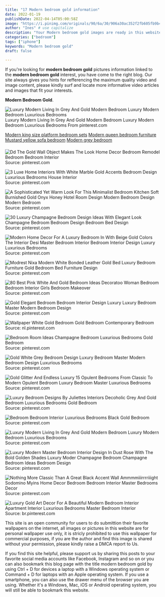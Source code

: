 ```yaml
---
title: "17 Modern bedroom gold information"
date: 2022-01-19
publishDate: 2022-04-14T05:00:58Z
image: "https://i.pinimg.com/originals/90/6a/30/906a30ac352f2fb605fb9b4dc4e401ef.jpg"
author: "Ines" # use capitalize
description: "Your Modern bedroom gold images are ready in this website. Modern bedroom gold are a topic that is being searched for and liked by netizens today. You can Get the Modern bedroom gold files here. Download all free photos and vectors."
categories: ["bedroom"]
tags: ["iphone"]
keywords: "Modern bedroom gold"
draft: false

---
```


If you're looking for **modern bedroom gold** pictures information linked to the **modern bedroom gold** interest, you have come to the right  blog.  Our site always  gives you  hints  for refferencing  the maximum  quality video and image  content, please kindly surf and locate more informative video articles and images  that fit your interests.

**Modern Bedroom Gold**. 

![Luxury Modern Living In Grey And Gold Modern Bedroom Luxury Modern Bedroom Luxurious Bedrooms](https://i.pinimg.com/originals/fd/b0/56/fdb0566d410067730a39c9ddad85d8f2.jpg "Luxury Modern Living In Grey And Gold Modern Bedroom Luxury Modern Bedroom Luxurious Bedrooms")
Luxury Modern Living In Grey And Gold Modern Bedroom Luxury Modern Bedroom Luxurious Bedrooms From pinterest.com

[Modern king size platform bedroom sets](/modern-king-size-platform-bedroom-sets/)
[Modern queen bedroom furniture](/modern-queen-bedroom-furniture/)
[Mustard yellow sofa bedroom](/mustard-yellow-sofa-bedroom/)
[Modern grey bedroom](/modern-grey-bedroom/)



### 

 


![Dd The Gold Wall Object Makes The Look Home Decor Bedroom Remodel Bedroom Bedroom Interior](https://i.pinimg.com/originals/c4/ea/f7/c4eaf713e47616ec7c25cca284139fe8.jpg "Dd The Gold Wall Object Makes The Look Home Decor Bedroom Remodel Bedroom Bedroom Interior")
Source: pinterest.com

 

![3 Luxe Home Interiors With White Marble Gold Accents Bedroom Design Luxurious Bedrooms House Interior](https://i.pinimg.com/originals/c6/4c/e6/c64ce638b1f95c1817c55abaa45cf883.jpg "3 Luxe Home Interiors With White Marble Gold Accents Bedroom Design Luxurious Bedrooms House Interior")
Source: pinterest.com

 

![A Sophisticated Yet Warm Look For This Minimalist Bedroom Kitchen Soft Burnished Gold Onyx Honey Hotel Room Design Modern Bedroom Design Modern Bedroom](https://i.pinimg.com/originals/f5/a9/4d/f5a94d54d98d8268cae368d273ba93f1.jpg "A Sophisticated Yet Warm Look For This Minimalist Bedroom Kitchen Soft Burnished Gold Onyx Honey Hotel Room Design Modern Bedroom Design Modern Bedroom")
Source: pinterest.com

 

![30 Luxury Champagne Bedroom Design Ideas With Elegant Look Champagne Bedroom Bedroom Design Bedroom Bed Design](https://i.pinimg.com/originals/11/8e/55/118e55625fa53fca70d1d0d774e1ae7f.jpg "30 Luxury Champagne Bedroom Design Ideas With Elegant Look Champagne Bedroom Bedroom Design Bedroom Bed Design")
Source: pinterest.com

 

![Modern Home Decor For A Luxury Bedroom In With Beige Gold Colors The Interior Desi Master Bedroom Interior Bedroom Interior Design Luxury Luxurious Bedrooms](https://i.pinimg.com/736x/27/3a/4d/273a4df4f6b755d4c67b43ceadde8f59.jpg "Modern Home Decor For A Luxury Bedroom In With Beige Gold Colors The Interior Desi Master Bedroom Interior Bedroom Interior Design Luxury Luxurious Bedrooms")
Source: pinterest.com

 

![Modrest Nixa Modern White Bonded Leather Gold Bed Luxury Bedroom Furniture Gold Bedroom Bed Furniture Design](https://i.pinimg.com/736x/3b/29/01/3b290185c110ad6758b7b17b97dfa420.jpg "Modrest Nixa Modern White Bonded Leather Gold Bed Luxury Bedroom Furniture Gold Bedroom Bed Furniture Design")
Source: pinterest.com

 

![80 Best Pink White And Gold Bedroom Ideas Decoratoo Woman Bedroom Bedroom Interior Girls Bedroom Makeover](https://i.pinimg.com/originals/51/db/8c/51db8c3795bd039d605a8e4e77bd35f9.jpg "80 Best Pink White And Gold Bedroom Ideas Decoratoo Woman Bedroom Bedroom Interior Girls Bedroom Makeover")
Source: pinterest.com

 

![Gold Elegant Bedroom Bedroom Interior Design Luxury Luxury Bedroom Master Modern Bedroom Design](https://i.pinimg.com/originals/80/03/e0/8003e09bfd717421e79cf7847b5e4122.jpg "Gold Elegant Bedroom Bedroom Interior Design Luxury Luxury Bedroom Master Modern Bedroom Design")
Source: pinterest.com

 

![Wallpaper White Gold Bedroom Gold Bedroom Contemporary Bedroom](https://i.pinimg.com/originals/11/9e/d6/119ed6d43b05ef371a4033d2c8480ca4.jpg "Wallpaper White Gold Bedroom Gold Bedroom Contemporary Bedroom")
Source: nl.pinterest.com

 

![Bedroom Room Ideas Champagne Bedroom Luxurious Bedrooms Gold Bedroom](https://i.pinimg.com/originals/fb/f4/33/fbf433ddcb37c1047c50c0a7fb465831.jpg "Bedroom Room Ideas Champagne Bedroom Luxurious Bedrooms Gold Bedroom")
Source: pinterest.com

 

![Gold White Grey Bedroom Design Luxury Bedroom Master Modern Bedroom Design Luxurious Bedrooms](https://i.pinimg.com/originals/96/0d/ea/960dead90cb3d5a7f9540d82a4d8d4a8.jpg "Gold White Grey Bedroom Design Luxury Bedroom Master Modern Bedroom Design Luxurious Bedrooms")
Source: pinterest.com

 

![Gold Glitter And Endless Luxury 15 Opulent Bedrooms From Classic To Modern Opulent Bedroom Luxury Bedroom Master Luxurious Bedrooms](https://i.pinimg.com/originals/7f/10/c6/7f10c6a152ad53970ca953f25a358ebd.jpg "Gold Glitter And Endless Luxury 15 Opulent Bedrooms From Classic To Modern Opulent Bedroom Luxury Bedroom Master Luxurious Bedrooms")
Source: pinterest.com

 

![Luxury Bedroom Designs By Juliettes Interiors Decoholic Grey And Gold Bedroom Luxurious Bedrooms Gold Bedroom](https://i.pinimg.com/736x/1b/66/fc/1b66fc204b6b5c6330dbb8baaa3e2d9e--grey-and-gold-bedroom-gold-bedroom-decor.jpg "Luxury Bedroom Designs By Juliettes Interiors Decoholic Grey And Gold Bedroom Luxurious Bedrooms Gold Bedroom")
Source: pinterest.com

 

![Bedroom Bedroom Interior Luxurious Bedrooms Black Gold Bedroom](https://i.pinimg.com/originals/19/d2/b7/19d2b71d8f72d019fa84e1688d71b101.jpg "Bedroom Bedroom Interior Luxurious Bedrooms Black Gold Bedroom")
Source: pinterest.com

 

![Luxury Modern Living In Grey And Gold Modern Bedroom Luxury Modern Bedroom Luxurious Bedrooms](https://i.pinimg.com/originals/fd/b0/56/fdb0566d410067730a39c9ddad85d8f2.jpg "Luxury Modern Living In Grey And Gold Modern Bedroom Luxury Modern Bedroom Luxurious Bedrooms")
Source: pinterest.com

 

![Luxury Modern Master Bedroom Interior Design In Dust Rose With The Bold Golden Shades Luxury Moder Champagne Bedroom Champagne Bedroom Ideas Bedroom Design](https://i.pinimg.com/originals/0a/6b/32/0a6b320541737cdca60935bec816d86c.jpg "Luxury Modern Master Bedroom Interior Design In Dust Rose With The Bold Golden Shades Luxury Moder Champagne Bedroom Champagne Bedroom Ideas Bedroom Design")
Source: pinterest.com

 

![Nothing More Classic Than A Great Black Accent Wall Ammmmiiirrrriiight Sodomino Myins Home Decor Bedroom Bedroom Interior Master Bedrooms Decor](https://i.pinimg.com/736x/ce/81/7c/ce817c9b8349a7577f387c18fab4492a.jpg "Nothing More Classic Than A Great Black Accent Wall Ammmmiiirrrriiight Sodomino Myins Home Decor Bedroom Bedroom Interior Master Bedrooms Decor")
Source: pinterest.com

 

![Luxury Gold Art Decor For A Beautiful Modern Bedroom Interior Apartment Interior Luxurious Bedrooms Master Bedroom Interior](https://i.pinimg.com/originals/90/6a/30/906a30ac352f2fb605fb9b4dc4e401ef.jpg "Luxury Gold Art Decor For A Beautiful Modern Bedroom Interior Apartment Interior Luxurious Bedrooms Master Bedroom Interior")
Source: br.pinterest.com

 

This site is an open community for users to do submittion their favorite wallpapers on the internet, all images or pictures in this website are for personal wallpaper use only, it is stricly prohibited to use this wallpaper for commercial purposes, if you are the author and find this image is shared without your permission, please kindly raise a DMCA report to Us.

If you find this site helpful, please support us by sharing this posts to your favorite social media accounts like Facebook, Instagram and so on or you can also bookmark this blog page with the title modern bedroom gold by using Ctrl + D for devices a laptop with a Windows operating system or Command + D for laptops with an Apple operating system. If you use a smartphone, you can also use the drawer menu of the browser you are using. Whether it's a Windows, Mac, iOS or Android operating system, you will still be able to bookmark this website.
